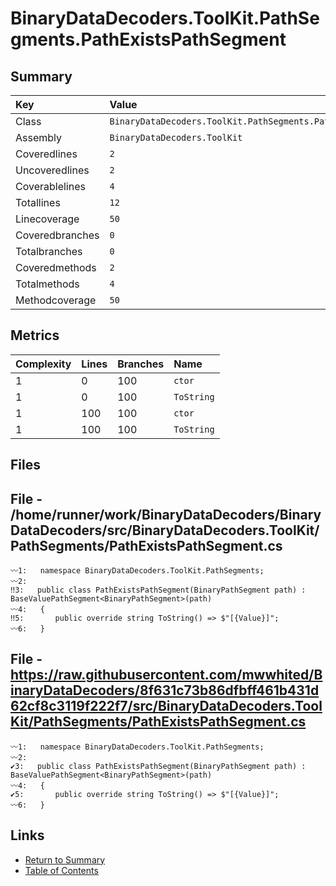 ﻿# BinaryDataDecoders.ToolKit.PathSegments.PathExistsPathSegment

## Summary

| Key             | Value                                                           |
| :-------------- | :-------------------------------------------------------------- |
| Class           | `BinaryDataDecoders.ToolKit.PathSegments.PathExistsPathSegment` |
| Assembly        | `BinaryDataDecoders.ToolKit`                                    |
| Coveredlines    | `2`                                                             |
| Uncoveredlines  | `2`                                                             |
| Coverablelines  | `4`                                                             |
| Totallines      | `12`                                                            |
| Linecoverage    | `50`                                                            |
| Coveredbranches | `0`                                                             |
| Totalbranches   | `0`                                                             |
| Coveredmethods  | `2`                                                             |
| Totalmethods    | `4`                                                             |
| Methodcoverage  | `50`                                                            |

## Metrics

| Complexity | Lines | Branches | Name       |
| :--------- | :---- | :------- | :--------- |
| 1          | 0     | 100      | `ctor`     |
| 1          | 0     | 100      | `ToString` |
| 1          | 100   | 100      | `ctor`     |
| 1          | 100   | 100      | `ToString` |

## Files

## File - /home/runner/work/BinaryDataDecoders/BinaryDataDecoders/src/BinaryDataDecoders.ToolKit/PathSegments/PathExistsPathSegment.cs

```CSharp
〰1:   namespace BinaryDataDecoders.ToolKit.PathSegments;
〰2:   
‼3:   public class PathExistsPathSegment(BinaryPathSegment path) : BaseValuePathSegment<BinaryPathSegment>(path)
〰4:   {
‼5:       public override string ToString() => $"[{Value}]";
〰6:   }
```

## File - https://raw.githubusercontent.com/mwwhited/BinaryDataDecoders/8f631c73b86dfbff461b431d62cf8c3119f222f7/src/BinaryDataDecoders.ToolKit/PathSegments/PathExistsPathSegment.cs

```CSharp
〰1:   namespace BinaryDataDecoders.ToolKit.PathSegments;
〰2:   
✔3:   public class PathExistsPathSegment(BinaryPathSegment path) : BaseValuePathSegment<BinaryPathSegment>(path)
〰4:   {
✔5:       public override string ToString() => $"[{Value}]";
〰6:   }
```

## Links

* [Return to Summary](Summary.md)
* [Table of Contents](../TOC.md)


